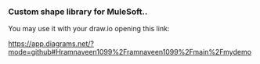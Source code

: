### Custom shape library for MuleSoft..

You may use it with your draw.io opening this link:

https://app.diagrams.net/?mode=github#Hramnaveen1099%2Framnaveen1099%2Fmain%2Fmydemo

<!--
**ramnaveen1099/ramnaveen1099** is a ✨ _special_ ✨ repository because its `README.md` (this file) appears on your GitHub profile.

Here are some ideas to get you started:

- 🔭 I’m currently working on ...
- 🌱 I’m currently learning ...
- 👯 I’m looking to collaborate on ...
- 🤔 I’m looking for help with ...
- 💬 Ask me about ...
- 📫 How to reach me: ...
- 😄 Pronouns: ...
- ⚡ Fun fact: ...
-->
